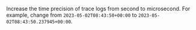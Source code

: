 Increase the time precision of trace logs from second to microsecond.
For example, change from `2023-05-02T08:43:50+00:00` to `2023-05-02T08:43:50.237945+00:00`.
